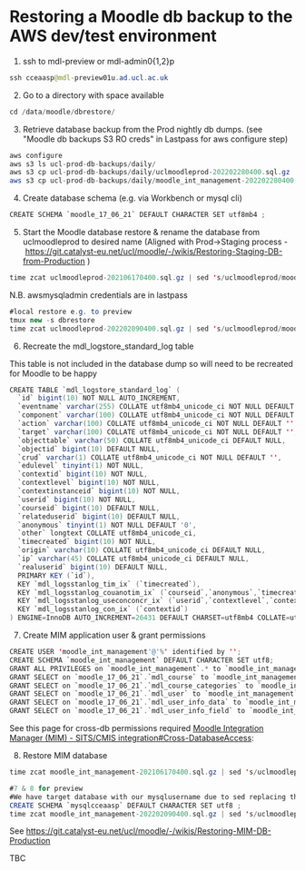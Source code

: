 # Restoring a Moodle db backup to the AWS dev/test environment

1) ssh to mdl-preview or mdl-admin0{1,2}p

``` java
ssh cceaasp@mdl-preview01u.ad.ucl.ac.uk
```

2) Go to a directory with space available 

``` java
cd /data/moodle/dbrestore/
```

3) Retrieve database backup from the Prod nightly db dumps. (see "Moodle db backups S3 RO creds" in Lastpass for aws configure step)

``` java
aws configure
aws s3 ls ucl-prod-db-backups/daily/
aws s3 cp ucl-prod-db-backups/daily/uclmoodleprod-202202280400.sql.gz .
aws s3 cp ucl-prod-db-backups/daily/moodle_int_management-202202280400.sql.gz .
```

4) Create database schema (e.g. via Workbench or mysql cli)

``` java
CREATE SCHEMA `moodle_17_06_21` DEFAULT CHARACTER SET utf8mb4 ;
```

5) Start the Moodle database restore & rename the database from uclmoodleprod to desired name (Aligned with Prod→Staging process - <https://git.catalyst-eu.net/ucl/moodle/-/wikis/Restoring-Staging-DB-from-Production> )

``` java
time zcat uclmoodleprod-202106170400.sql.gz | sed 's/uclmoodleprod/moodle_17_06_21/g' | mysql -u awsmysqladmin -h mdl-aws-db01-mim.cluster-cweddcllqbin.eu-west-2.rds.amazonaws.com -p moodle_17_06_21
```

N.B. awsmysqladmin credentials are in lastpass

``` java
#local restore e.g. to preview
tmux new -s dbrestore
time zcat uclmoodleprod-202202090400.sql.gz | sed 's/uclmoodleprod/moodle_311_clc_220209/g' | mysql -u mdl39previewusr -h localhost -p moodle_311_clc_220209
```

6) Recreate the mdl\_logstore\_standard\_log table 

This table is not included in the database dump so will need to be recreated for Moodle to be happy

``` java
CREATE TABLE `mdl_logstore_standard_log` (
  `id` bigint(10) NOT NULL AUTO_INCREMENT,
  `eventname` varchar(255) COLLATE utf8mb4_unicode_ci NOT NULL DEFAULT '',
  `component` varchar(100) COLLATE utf8mb4_unicode_ci NOT NULL DEFAULT '',
  `action` varchar(100) COLLATE utf8mb4_unicode_ci NOT NULL DEFAULT '',
  `target` varchar(100) COLLATE utf8mb4_unicode_ci NOT NULL DEFAULT '',
  `objecttable` varchar(50) COLLATE utf8mb4_unicode_ci DEFAULT NULL,
  `objectid` bigint(10) DEFAULT NULL,
  `crud` varchar(1) COLLATE utf8mb4_unicode_ci NOT NULL DEFAULT '',
  `edulevel` tinyint(1) NOT NULL,
  `contextid` bigint(10) NOT NULL,
  `contextlevel` bigint(10) NOT NULL,
  `contextinstanceid` bigint(10) NOT NULL,
  `userid` bigint(10) NOT NULL,
  `courseid` bigint(10) DEFAULT NULL,
  `relateduserid` bigint(10) DEFAULT NULL,
  `anonymous` tinyint(1) NOT NULL DEFAULT '0',
  `other` longtext COLLATE utf8mb4_unicode_ci,
  `timecreated` bigint(10) NOT NULL,
  `origin` varchar(10) COLLATE utf8mb4_unicode_ci DEFAULT NULL,
  `ip` varchar(45) COLLATE utf8mb4_unicode_ci DEFAULT NULL,
  `realuserid` bigint(10) DEFAULT NULL,
  PRIMARY KEY (`id`),
  KEY `mdl_logsstanlog_tim_ix` (`timecreated`),
  KEY `mdl_logsstanlog_couanotim_ix` (`courseid`,`anonymous`,`timecreated`),
  KEY `mdl_logsstanlog_useconconcr_ix` (`userid`,`contextlevel`,`contextinstanceid`,`crud`,`edulevel`,`timecreated`),
  KEY `mdl_logsstanlog_con_ix` (`contextid`)
) ENGINE=InnoDB AUTO_INCREMENT=26431 DEFAULT CHARSET=utf8mb4 COLLATE=utf8mb4_unicode_ci ROW_FORMAT=COMPRESSED COMMENT='Standard log table'
```

7) Create MIM application user & grant permissions

``` java
CREATE USER 'moodle_int_management'@'%' identified by '';
CREATE SCHEMA `moodle_int_management` DEFAULT CHARACTER SET utf8;
GRANT ALL PRIVILEGES on `moodle_int_management`.* to `moodle_int_management`@'%';
GRANT SELECT on `moodle_17_06_21`.`mdl_course` to `moodle_int_management`@'%';
GRANT SELECT on `moodle_17_06_21`.`mdl_course_categories` to `moodle_int_management`@'%';
GRANT SELECT on `moodle_17_06_21`.`mdl_user` to `moodle_int_management`@'%';
GRANT SELECT on `moodle_17_06_21`.`mdl_user_info_data` to `moodle_int_management`@'%';
GRANT SELECT on `moodle_17_06_21`.`mdl_user_info_field` to `moodle_int_management`@'%';
```

See this page for cross-db permissions required [Moodle Integration Manager (MIM) - SITS/CMIS integration\#Cross-DatabaseAccess](137139012.html#MoodleIntegrationManager(MIM)SITS/CMISintegration-Cross-DatabaseAccess): 

8) Restore MIM database

``` java
time zcat moodle_int_management-202106170400.sql.gz | sed 's/uclmoodleprod/moodle_17_06_21/g' | mysql -u moodle_int_management -h mdl-aws-db01-mim.cluster-cweddcllqbin.eu-west-2.rds.amazonaws.com -p moodle_int_management
```

``` java
#7 & 8 for preview
#We have target database with our mysqlusername due to sed replacing the user defining the views.
CREATE SCHEMA `mysqlcceaasp` DEFAULT CHARACTER SET utf8 ;
time zcat moodle_int_management-202202090400.sql.gz | sed 's/uclmoodleprod/moodle_311_clc_220228/g' | sed 's/moodle_int_management/mysqlcceaasp/g' | mysql -u mysqlcceaasp -h 127.0.0.1 -p mysqlcceaasp
```

See <https://git.catalyst-eu.net/ucl/moodle/-/wikis/Restoring-MIM-DB-Production>

TBC



